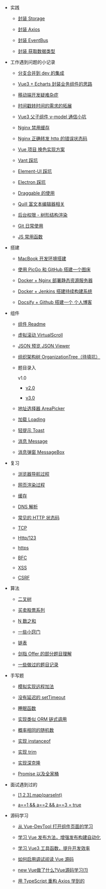 - 实践

  - [封装 Storage](practices/encapsulating-storage.md)

  - [封装 Axios](practices/encapsulating-axios.md)

  - [封装 EventBus](practices/encapsulating-event-bus.md)

  - [封装 获取数据类型](practices/encapsulating-get-data-type.md)

- 工作遇到问题的小记录

  - [分支合并到 dev 的集成](work/auto-merge-to-dev.md)

  - [Vue3 + Echarts 封装业务组件的思路](work/echarts-component.md)

  - [移动端开发疑难杂症](work/mobile.md)

  - [时间戳转时间的需求的拓展](work/milliseconds-to-format-date.md)

  - [Vue3 父子组件 v-model 通信小坑](work/vue3-setup-props.md)

  - [Nginx 禁用缓存](work/fixing-compulsory-refresh.md)

  - [Nginx 正确转发 http 的错误状态码](work/nginx-correct-http-status.md)

  - [Vue 项目 换色实现方案](work/change-theme.md)

  - [Vant 踩坑](work/vant-bugs.md)

  - [Element-UI 踩坑](work/vue-element-ui.md)

  - [Electron 踩坑](work/electron.md)

  - [Draggable 的使用](work/draggable.md)

  - [Quill 富文本编辑器相关](work/quill.md)

  - [后台权限 - 树形结构渲染](work/auth-group.md)

  - [Git 日常使用](work/git.md)

  - [JS 常用函数](work/js-common-utils.md)

- 搭建

  - [MacBook 开发环境搭建](build/macbook-env.md)

  - [使用 PicGo 和 GitHub 搭建一个图床](build/picgo-github-image-hosting.md)

  - [Docker + Nginx 部署静态资源服务器](build/docker-nginx-static-server.md)

  - [Docker + Jenkins 搭建持续构建系统](build/docker-jenkins-cicd.md)

  - [Docsify + Github 搭建一个 个人博客](build/docsify-github-blog.md)

- 组件

  - [组件 Readme](components/README.md)

  - [虚拟滚动 VirtualScroll](components/VirtualScroll.md)

  - [JSON 预览 JSON Viewer](components/JSONViewer.md)

  - [组织架构树 OrganizationTree（待填坑）](components/organization-tree.md)

  - 题目录入

    v1.0

    - [v2.0](components/QuestionBank/v2.md)

    - [v3.0](components/QuestionBank/v3.md)

  - [地址选择器 AreaPicker](components/AreaPicker.md)

  - [加载 Loading](components/Loading.md)

  - [轻提示 Toast](components/Toast.md)

  - [消息 Message](components/Message.md)

  - [消息弹窗 MessageBox](components/MessageBox.md)

- 复习

  - [浏览器导航过程](review/网页导航过程.md)

  - [网页渲染过程](review/网页渲染过程.md)

  - [缓存](review/网页缓存.md)

  - [DNS 解析](review/dns解析.md)

  - [常见的 HTTP 状态码](review/http状态码.md)

  - [TCP](review/tcp.md)

  - [Http/123](review/http1-3.md)

  - [https](review/https.md)

  - [BFC](review/BFC.md)

  - [XSS](review/XSS.md)

  - [CSRF](review/CSRF.md)

- 算法

  - [二叉树](algorithm/tree.md)

  - [买卖股票系列](algorithm/sell-stock.md)

  - [N 数之和](algorithm/N数之和.md)

  - [一些小窍门](algorithm/tips.md)

  - [链表](algorithm/link-node.md)

  - [剑指 Offer 的部分题目理解](algorithm/剑指Offer.md)

  - [一些做过的题目记录](algorithm/leetcode.md)

- 手写题

  - [模拟实现远程加法](hand-write/remote-add.md)

  - [没有延迟的 setTimeout](hand-write/zero-timeout-fn.md)

  - [睡眠函数](hand-write/sleep.md)

  - [实现类似 ORM 链式调用](hand-write/find-chain.md)

  - [概率相同的随机数](hand-write/概率相同的随机数.md)

  - [实现 instanceof](hand-write/instanceof.md)

  - [实现 trim](hand-write/trim.md)

  - [实现深克隆](hand-write/deep-clone.md)

  - [Promise 以及全家桶](hand-write/Promise.md)

- 面试遇到过的

  - [[1,2,3].map(parseInt)](<interview/[1,2,3].map(parseInt).md>)

  - [a==1 && a==2 && a==3 = true](interview/a==1&&a==2&&a==3=true.md)

- 源码学习

  - [从 Vue-DevTool 打开组件页面的学习](source-code/vue-cli-open-in-editor.md)

  - [学习 Vue 发布方法，增强发布构建自动化](source-code/vue-release.md)

  - [学习 Vue3 工具函数，提升开发效率](source-code/vue3-tool-fns.md)

  - [如何启用调试阅读 Vue 源码](source-code/how-to-debug-vue.md)

  - [new Vue做了什么?Vue源码学习(1)](source-code/what-does-new-Vue-do.md)

  - [用 TypeScript 重构 Axios 学到的](source-code/typescript-axios.md)
